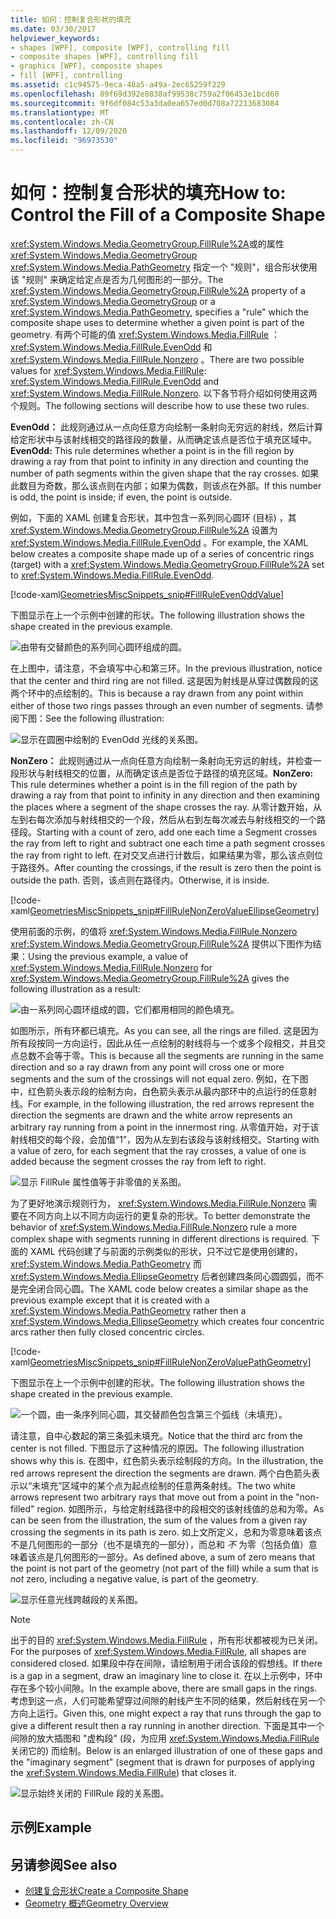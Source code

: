 ```yaml
---
title: 如何：控制复合形状的填充
ms.date: 03/30/2017
helpviewer_keywords:
- shapes [WPF], composite [WPF], controlling fill
- composite shapes [WPF], controlling fill
- graphics [WPF], composite shapes
- fill [WPF], controlling
ms.assetid: c1c94575-9eca-48a5-a49a-2ec65259f229
ms.openlocfilehash: 89f69d392e8838af99538c759a2f06453e1bcd60
ms.sourcegitcommit: 9f6df084c53a3da0ea657ed0d708a72213683084
ms.translationtype: MT
ms.contentlocale: zh-CN
ms.lasthandoff: 12/09/2020
ms.locfileid: "96973530"
---
```

# <a name="how-to-control-the-fill-of-a-composite-shape"></a><span data-ttu-id="698c8-102">如何：控制复合形状的填充</span><span class="sxs-lookup"><span data-stu-id="698c8-102">How to: Control the Fill of a Composite Shape</span></span>

<span data-ttu-id="698c8-103"><xref:System.Windows.Media.GeometryGroup.FillRule%2A>或的属性 <xref:System.Windows.Media.GeometryGroup> <xref:System.Windows.Media.PathGeometry> 指定一个 "规则"，组合形状使用该 "规则" 来确定给定点是否为几何图形的一部分。</span><span class="sxs-lookup"><span data-stu-id="698c8-103">The <xref:System.Windows.Media.GeometryGroup.FillRule%2A> property of a <xref:System.Windows.Media.GeometryGroup> or a <xref:System.Windows.Media.PathGeometry>, specifies a "rule" which the composite shape uses to determine whether a given point is part of the geometry.</span></span> <span data-ttu-id="698c8-104">有两个可能的值 <xref:System.Windows.Media.FillRule> ： <xref:System.Windows.Media.FillRule.EvenOdd> 和 <xref:System.Windows.Media.FillRule.Nonzero> 。</span><span class="sxs-lookup"><span data-stu-id="698c8-104">There are two possible values for <xref:System.Windows.Media.FillRule>: <xref:System.Windows.Media.FillRule.EvenOdd> and <xref:System.Windows.Media.FillRule.Nonzero>.</span></span> <span data-ttu-id="698c8-105">以下各节将介绍如何使用这两个规则。</span><span class="sxs-lookup"><span data-stu-id="698c8-105">The following sections will describe how to use these two rules.</span></span>

<span data-ttu-id="698c8-106">**EvenOdd：** 此规则通过从一点向任意方向绘制一条射向无穷远的射线，然后计算给定形状中与该射线相交的路径段的数量，从而确定该点是否位于填充区域中。</span><span class="sxs-lookup"><span data-stu-id="698c8-106">**EvenOdd:** This rule determines whether a point is in the fill region by drawing a ray from that point to infinity in any direction and counting the number of path segments within the given shape that the ray crosses.</span></span> <span data-ttu-id="698c8-107">如果此数目为奇数，那么该点则在内部；如果为偶数，则该点在外部。</span><span class="sxs-lookup"><span data-stu-id="698c8-107">If this number is odd, the point is inside; if even, the point is outside.</span></span>

<span data-ttu-id="698c8-108">例如，下面的 XAML 创建复合形状，其中包含一系列同心圆环 (目标) ，其 <xref:System.Windows.Media.GeometryGroup.FillRule%2A> 设置为 <xref:System.Windows.Media.FillRule.EvenOdd> 。</span><span class="sxs-lookup"><span data-stu-id="698c8-108">For example, the XAML below creates a composite shape made up of a series of concentric rings (target) with a <xref:System.Windows.Media.GeometryGroup.FillRule%2A> set to <xref:System.Windows.Media.FillRule.EvenOdd>.</span></span>

[!code-xaml[GeometriesMiscSnippets_snip#FillRuleEvenOddValue](~/samples/snippets/xaml/VS_Snippets_Wpf/GeometriesMiscSnippets_snip/XAML/FillRuleExample.xaml#fillruleevenoddvalue)]

<span data-ttu-id="698c8-109">下图显示在上一个示例中创建的形状。</span><span class="sxs-lookup"><span data-stu-id="698c8-109">The following illustration shows the shape created in the previous example.</span></span>

![由带有交替颜色的系列同心圆环组成的圆。](./media/how-to-control-the-fill-of-a-composite-shape/fillrule-evenodd-property.png)

<span data-ttu-id="698c8-111">在上图中，请注意，不会填写中心和第三环。</span><span class="sxs-lookup"><span data-stu-id="698c8-111">In the previous illustration, notice that the center and third ring are not filled.</span></span> <span data-ttu-id="698c8-112">这是因为射线是从穿过偶数段的这两个环中的点绘制的。</span><span class="sxs-lookup"><span data-stu-id="698c8-112">This is because a ray drawn from any point within either of those two rings passes through an even number of segments.</span></span> <span data-ttu-id="698c8-113">请参阅下图：</span><span class="sxs-lookup"><span data-stu-id="698c8-113">See the following illustration:</span></span>

![显示在圆圈中绘制的 EvenOdd 光线的关系图。](./media/how-to-control-the-fill-of-a-composite-shape/fillrule-evenodd-rays.png)

<span data-ttu-id="698c8-115">**NonZero：** 此规则通过从一点向任意方向绘制一条射向无穷远的射线，并检查一段形状与射线相交的位置，从而确定该点是否位于路径的填充区域。</span><span class="sxs-lookup"><span data-stu-id="698c8-115">**NonZero:** This rule determines whether a point is in the fill region of the path by drawing a ray from that point to infinity in any direction and then examining the places where a segment of the shape crosses the ray.</span></span> <span data-ttu-id="698c8-116">从零计数开始，从左到右每次添加与射线相交的一个段，然后从右到左每次减去与射线相交的一个路径段。</span><span class="sxs-lookup"><span data-stu-id="698c8-116">Starting with a count of zero, add one each time a Segment crosses the ray from left to right and subtract one each time a path segment crosses the ray from right to left.</span></span> <span data-ttu-id="698c8-117">在对交叉点进行计数后，如果结果为零，那么该点则位于路径外。</span><span class="sxs-lookup"><span data-stu-id="698c8-117">After counting the crossings, if the result is zero then the point is outside the path.</span></span> <span data-ttu-id="698c8-118">否则，该点则在路径内。</span><span class="sxs-lookup"><span data-stu-id="698c8-118">Otherwise, it is inside.</span></span>

[!code-xaml[GeometriesMiscSnippets_snip#FillRuleNonZeroValueEllipseGeometry](~/samples/snippets/xaml/VS_Snippets_Wpf/GeometriesMiscSnippets_snip/XAML/FillRuleExample.xaml#fillrulenonzerovalueellipsegeometry)]

<span data-ttu-id="698c8-119">使用前面的示例，的值将 <xref:System.Windows.Media.FillRule.Nonzero> <xref:System.Windows.Media.GeometryGroup.FillRule%2A> 提供以下图作为结果：</span><span class="sxs-lookup"><span data-stu-id="698c8-119">Using the previous example, a value of <xref:System.Windows.Media.FillRule.Nonzero> for <xref:System.Windows.Media.GeometryGroup.FillRule%2A> gives the following illustration as a result:</span></span>

![由一系列同心圆环组成的圆，它们都用相同的颜色填充。](./media/how-to-control-the-fill-of-a-composite-shape/fillrule-value-nonzero.png)

<span data-ttu-id="698c8-121">如图所示，所有环都已填充。</span><span class="sxs-lookup"><span data-stu-id="698c8-121">As you can see, all the rings are filled.</span></span> <span data-ttu-id="698c8-122">这是因为所有段按同一方向运行，因此从任一点绘制的射线将与一个或多个段相交，并且交点总数不会等于零。</span><span class="sxs-lookup"><span data-stu-id="698c8-122">This is because all the segments are running in the same direction and so a ray drawn from any point will cross one or more segments and the sum of the crossings will not equal zero.</span></span> <span data-ttu-id="698c8-123">例如，在下图中，红色箭头表示段的绘制方向，白色箭头表示从最内部环中的点运行的任意射线。</span><span class="sxs-lookup"><span data-stu-id="698c8-123">For example, in the following illustration, the red arrows represent the direction the segments are drawn and the white arrow represents an arbitrary ray running from a point in the innermost ring.</span></span> <span data-ttu-id="698c8-124">从零值开始，对于该射线相交的每个段，会加值“1”，因为从左到右该段与该射线相交。</span><span class="sxs-lookup"><span data-stu-id="698c8-124">Starting with a value of zero, for each segment that the ray crosses, a value of one is added because the segment crosses the ray from left to right.</span></span>

![显示 FillRule 属性值等于非零值的关系图。](./media/how-to-control-the-fill-of-a-composite-shape/fillrule-value-equal-nonzero.png)

<span data-ttu-id="698c8-126">为了更好地演示规则行为， <xref:System.Windows.Media.FillRule.Nonzero> 需要在不同方向上以不同方向运行的更复杂的形状。</span><span class="sxs-lookup"><span data-stu-id="698c8-126">To better demonstrate the behavior of <xref:System.Windows.Media.FillRule.Nonzero> rule a more complex shape with segments running in different directions is required.</span></span> <span data-ttu-id="698c8-127">下面的 XAML 代码创建了与前面的示例类似的形状，只不过它是使用创建的， <xref:System.Windows.Media.PathGeometry> 而 <xref:System.Windows.Media.EllipseGeometry> 后者创建四条同心圆圆弧，而不是完全闭合同心圆。</span><span class="sxs-lookup"><span data-stu-id="698c8-127">The XAML code below creates a similar shape as the previous example except that it is created with a <xref:System.Windows.Media.PathGeometry> rather then a <xref:System.Windows.Media.EllipseGeometry> which creates four concentric arcs rather then fully closed concentric circles.</span></span>

[!code-xaml[GeometriesMiscSnippets_snip#FillRuleNonZeroValuePathGeometry](~/samples/snippets/xaml/VS_Snippets_Wpf/GeometriesMiscSnippets_snip/XAML/FillRuleExample.xaml#fillrulenonzerovaluepathgeometry)]

<span data-ttu-id="698c8-128">下图显示在上一个示例中创建的形状。</span><span class="sxs-lookup"><span data-stu-id="698c8-128">The following illustration shows the shape created in the previous example.</span></span>

![一个圆，由一条序列同心圆，其交替颜色包含第三个弧线（未填充）。](./media/how-to-control-the-fill-of-a-composite-shape/pathgeometry-concentric-arcs.png)

<span data-ttu-id="698c8-130">请注意，自中心数起的第三条弧未填充。</span><span class="sxs-lookup"><span data-stu-id="698c8-130">Notice that the third arc from the center is not filled.</span></span> <span data-ttu-id="698c8-131">下图显示了这种情况的原因。</span><span class="sxs-lookup"><span data-stu-id="698c8-131">The following illustration shows why this is.</span></span> <span data-ttu-id="698c8-132">在图中，红色箭头表示绘制段的方向。</span><span class="sxs-lookup"><span data-stu-id="698c8-132">In the illustration, the red arrows represent the direction the segments are drawn.</span></span> <span data-ttu-id="698c8-133">两个白色箭头表示以“未填充”区域中的某个点为起点绘制的任意两条射线。</span><span class="sxs-lookup"><span data-stu-id="698c8-133">The two white arrows represent two arbitrary rays that move out from a point in the "non-filled" region.</span></span> <span data-ttu-id="698c8-134">如图所示，与给定射线路径中的段相交的该射线值的总和为零。</span><span class="sxs-lookup"><span data-stu-id="698c8-134">As can be seen from the illustration, the sum of the values from a given ray crossing the segments in its path is zero.</span></span> <span data-ttu-id="698c8-135">如上文所定义，总和为零意味着该点不是几何图形的一部分（也不是填充的一部分），而总和 *不* 为零（包括负值）意味着该点是几何图形的一部分。</span><span class="sxs-lookup"><span data-stu-id="698c8-135">As defined above, a sum of zero means that the point is not part of the geometry (not part of the fill) while a sum that is *not* zero, including a negative value, is part of the geometry.</span></span>

![显示任意光线跨越段的关系图。](./media/how-to-control-the-fill-of-a-composite-shape/arbitrary-ray-cross-segment.png)

> [!NOTE]
> <span data-ttu-id="698c8-137">出于的目的 <xref:System.Windows.Media.FillRule> ，所有形状都被视为已关闭。</span><span class="sxs-lookup"><span data-stu-id="698c8-137">For the purposes of <xref:System.Windows.Media.FillRule>, all shapes are considered closed.</span></span> <span data-ttu-id="698c8-138">如果段中存在间隙，请绘制用于闭合该段的假想线。</span><span class="sxs-lookup"><span data-stu-id="698c8-138">If there is a gap in a segment, draw an imaginary line to close it.</span></span> <span data-ttu-id="698c8-139">在以上示例中，环中存在多个较小间隙。</span><span class="sxs-lookup"><span data-stu-id="698c8-139">In the example above, there are small gaps in the rings.</span></span> <span data-ttu-id="698c8-140">考虑到这一点，人们可能希望穿过间隙的射线产生不同的结果，然后射线在另一个方向上运行。</span><span class="sxs-lookup"><span data-stu-id="698c8-140">Given this, one might expect a ray that runs through the gap to give a different result then a ray running in another direction.</span></span> <span data-ttu-id="698c8-141">下面是其中一个间隙的放大插图和 "虚构段" (段，为应用 <xref:System.Windows.Media.FillRule> 关闭它的) 而绘制。</span><span class="sxs-lookup"><span data-stu-id="698c8-141">Below is an enlarged illustration of one of these gaps and the "imaginary segment" (segment that is drawn for purposes of applying the <xref:System.Windows.Media.FillRule>) that closes it.</span></span>

![显示始终关闭的 FillRule 段的关系图。](./media/how-to-control-the-fill-of-a-composite-shape/fillrule-closed-segments.png)

## <a name="example"></a><span data-ttu-id="698c8-143">示例</span><span class="sxs-lookup"><span data-stu-id="698c8-143">Example</span></span>

## <a name="see-also"></a><span data-ttu-id="698c8-144">另请参阅</span><span class="sxs-lookup"><span data-stu-id="698c8-144">See also</span></span>

- [<span data-ttu-id="698c8-145">创建复合形状</span><span class="sxs-lookup"><span data-stu-id="698c8-145">Create a Composite Shape</span></span>](how-to-create-a-composite-shape.md)
- [<span data-ttu-id="698c8-146">Geometry 概述</span><span class="sxs-lookup"><span data-stu-id="698c8-146">Geometry Overview</span></span>](geometry-overview.md)
